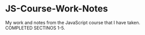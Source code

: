# JS-Course-Work-Notes
My work and notes from the JavaScript course that I have taken. COMPLETED SECTINOS 1-5.
